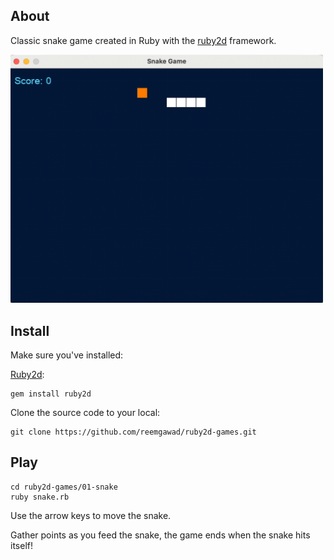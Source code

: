## About

Classic snake game created in Ruby with the [ruby2d](https://www.ruby2d.com/) framework.

<img src="./images/snake_game.gif" alt="snake game gif" width="500"/>

## Install
Make sure you've installed:

[Ruby2d](https://www.ruby2d.com/):
```
gem install ruby2d
```

Clone the source code to your local:

```
git clone https://github.com/reemgawad/ruby2d-games.git
```

## Play
```
cd ruby2d-games/01-snake
ruby snake.rb
```
<p>Use the arrow keys to move the snake.</p>
<p>Gather points as you feed the snake, the game ends when the snake hits itself!</p>
